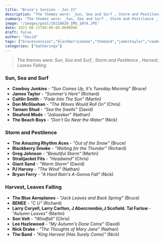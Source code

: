 ```yaml
---
title: "Bruce's Session - Jun 21"
description: "The themes were: _Sun, Sea and Surf , Storm and Pestilence , Harvest, Leaves Falling_"
summary: "The themes were: _Sun, Sea and Surf , Storm and Pestilence , Harvest, Leaves Falling_"
image: "/images/post/20210620_IMG_1074.JPG"
date: 2021-06-15T00:00:00.0000000
draft: false
author: "David"
tags: ["brucessession","blackberrysmoke","theband","jamestaylor","cowboyjunkies","pjharvey","giantsand","nickdrake","leehazlewood","donmcglashan","sonvolt","bryanferry","larrycarlton","benee","caitlinsmith","sleafordmods","thebeachboys","straitjacketfits","theblueaeroplanes","theamazingrhythmaces","tamamshud","gregjohnson","larrycoryell","jabercrombie","jscofieldtalfarlow"]
categories: ["Gatherings"]
---
```

> The themes were: _Sun, Sea and Surf , Storm and Pestilence , Harvest, Leaves Falling_
### Sun, Sea and Surf 
- **Cowboy Junkies** - _"Sun Comes Up, It's Tuesday Morning"_ (Bruce)
- **James Taylor** - _"Summer's Here"_ (Richard)
- **Caitlin Smith** - _"Fade Into The Sun"_ (Martin)
- **Don McGlashan** - _"The Waves Would Roll On"_ (Chris)
- **Tamam Shud** - _"Sea the Swells"_ (David)
- **Sleaford Mods** - _"Jobseeker"_ (Nathan)
- **The Beach Boys** - _"Don't Go Near the Water"_ (Nick)
### Storm and Pestilence 
- **The Amazing Rhythm Aces** - _"Out of the Snow"_ (Bruce)
- **Blackberry Smoke** - _"Waiting for the Thunder"_ (Richard)
- **Greg Johnson** - _"Beautiful Storm"_ (Martin)
- **Straitjacket Fits** - _"Headwind"_ (Chris)
- **Giant Sand** - _"Warm Storm"_ (David)
- **PJ Harvey** - _"The Wind"_ (Nathan)
- **Bryan Ferry** - _"A Hard Rain's A-Gonna Fall"_ (Nick)
### Harvest, Leaves Falling
- **The Blue Aeroplanes** - _"Jack Leaves and Back Spring"_ (Bruce)
- **BENEE** - _"C U"_ (Richard)
- **Larry Coryell, Larry Carlton, J Abercrombie,J Scofield. Tal Farlow** - _"Autumn Leaves"_ (Martin)
- **Son Volt** - _"Windfall"_ (Chris)
- **Lee Hazlewood** - _"My Autumn's Done Come"_ (David)
- **Nick Drake** - _"The Thoughts of Mary Jane"_ (Nathan)
- **The Band** - _"King Harvest (Has Surely Come)"_ (Nick)
